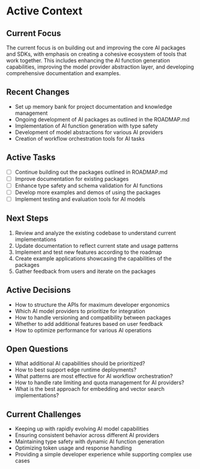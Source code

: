 # Active Context

## Current Focus

The current focus is on building out and improving the core AI packages and SDKs, with emphasis on creating a cohesive ecosystem of tools that work together. This includes enhancing the AI function generation capabilities, improving the model provider abstraction layer, and developing comprehensive documentation and examples.

## Recent Changes

- Set up memory bank for project documentation and knowledge management
- Ongoing development of AI packages as outlined in the ROADMAP.md
- Implementation of AI function generation with type safety
- Development of model abstractions for various AI providers
- Creation of workflow orchestration tools for AI tasks

## Active Tasks

- [ ] Continue building out the packages outlined in ROADMAP.md
- [ ] Improve documentation for existing packages
- [ ] Enhance type safety and schema validation for AI functions
- [ ] Develop more examples and demos of using the packages
- [ ] Implement testing and evaluation tools for AI models

## Next Steps

1. Review and analyze the existing codebase to understand current implementations
2. Update documentation to reflect current state and usage patterns
3. Implement and test new features according to the roadmap
4. Create example applications showcasing the capabilities of the packages
5. Gather feedback from users and iterate on the packages

## Active Decisions

- How to structure the APIs for maximum developer ergonomics
- Which AI model providers to prioritize for integration
- How to handle versioning and compatibility between packages
- Whether to add additional features based on user feedback
- How to optimize performance for various AI operations

## Open Questions

- What additional AI capabilities should be prioritized?
- How to best support edge runtime deployments?
- What patterns are most effective for AI workflow orchestration?
- How to handle rate limiting and quota management for AI providers?
- What is the best approach for embedding and vector search implementations?

## Current Challenges

- Keeping up with rapidly evolving AI model capabilities
- Ensuring consistent behavior across different AI providers
- Maintaining type safety with dynamic AI function generation
- Optimizing token usage and response handling
- Providing a simple developer experience while supporting complex use cases
